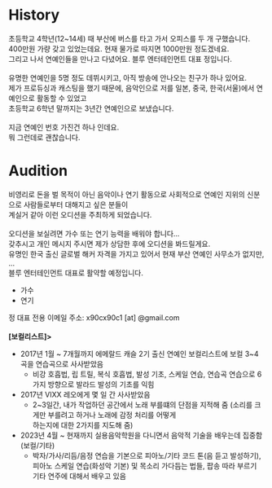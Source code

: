 # History

초등학교 4학년(12~14세) 때 부산에 버스를 타고 가서 오피스를 두 개 구했습니다.<br>
400만원 가량 갖고 있었는데요. 현재 물가로 따지면 1000만원 정도겠네요.<br>
그리고 나서 연예인들을 만나고 다녔어요. 블루 엔터테인먼트 대표 정입니다.<br>
<br>
유명한 연예인을 5명 정도 데뷔시키고, 아직 방송에 안나오는 친구가 하나 있어요.<br>
제가 프로듀싱과 캐스팅을 했기 때문에, 음악인으로 저를 일본, 중국, 한국(서울)에서 연예인으로 활동할 수 있었고<br>
초등학교 6학년 말까지는 3년간 연예인으로 보냈습니다.<br>
<br>
지금 연예인 번호 가진건 하나 인데요.<br>
뭐 그런데로 괜찮습니다.<br>

# Audition

비영리로 돈을 벌 목적이 아닌 음악이나 연기 활동으로 사회적으로 연예인 지위의 신분으로 사람들로부터 대해지고 싶은 분들이<br> 
계실거 같아 이런 오디션을 주최하게 되었습니다.<br>
<br>
오디션을 보실려면 가수 또는 연기 능력을 배워야 합니다...<br>
갖추시고 개인 메시지 주시면 제가 상담한 후에 오디션을 봐드릴게요.<br>
유명인 한국 출신 글로벌 해커 자격을 가지고 있어서 현재 부산 연예인 사무소가 없지만, ...<br>
블루 엔터테인먼트 대표로 활약할 예정입니다.<br>

- 가수
- 연기

정 대표 전용 이메일 주소: x90cx90c1 [at] @gmail.com
<br><br>
<b>[보컬리스트]></b><br>
- 2017년 1월 ~ 7개월까지 에메랄드 캐슬 2기 출신 연예인 보컬리스트에 보컬 3~4곡을 연습곡으로 사사받았음<br>
  - 비강 호흡법, 립 트릴, 복식 호흡법, 발성 기초, 스케일 연습, 연습곡 연습으로 6가지 방향으로 발라드 발성의 기초를 익힘 
- 2017년 VIXX 레오에게 몇 일 간 사사받았음<br>
  - 2~3일간, 내가 작업하던 공간에서 노래 부를떄의 단점을 지적해 줌 (소리를 크게만 부를려고 하거나 노래에 감정 처리를 어떻게<br>
    하는지에 대한 2가지를 지도해 줌)
- 2023년 4월 ~ 현재까지 실용음악학원을 다니면서 음악적 기술을 배우는데 집중함(보컬/기타)<br>
  - 박자/가사/리듬/음정 연습을 기본으로 피아노/기타 코드 톤(음 듣고 발성하기), 피아노 스케일 연습(화성악 기본) 및 목소리 가다듬는 법들, 팝송 따라 부르기<br>
    기타 연주에 대해서 배우고 있음

